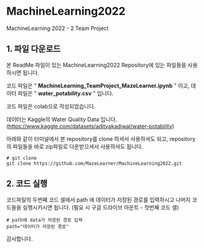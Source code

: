 # MachineLearning2022
MachineLearning 2022 - 2 Team Project

## **1. 파일 다운로드**

본 ReadMe 파일이 있는 MachineLearning2022 Repository에 있는 파일들을 사용하시면 됩니다.

코드 파일은 " **MachineLearning_TeamProject_MazeLearner.ipynb** " 이고, 데이터 파일은 " **water_potability.csv** " 입니다.

코드 파일은 colab으로 작성되었습니다.

데이터는 Kaggle의 Water Quality Data 입니다. (https://www.kaggle.com/datasets/adityakadiwal/water-potability)

아래와 같이 터미널에서 본 repository를 clone 하셔서 사용하셔도 되고, repository의 파일들을 바로 zip파일로 다운받으셔서 사용하셔도 됩니다.

```
# git clone
git clone https://github.com/MazeLearner/MachineLearning2022.git
```


## **2. 코드 실행**
코드파일의 두번째 코드 셀에서 path 에 데이터가 저장된 경로를 입력하시고 나머지 코드들을 실행시키시면 됩니다. (필요 시 구글 드라이브 마운트 - 첫번째 코드 셀)
```
# path에 data가 저장된 경로 입력
path="데이터가 저장된 경로"
```




감사합니다.
